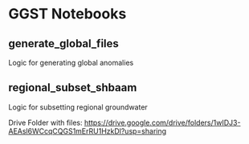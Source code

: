 # GGST Notebooks

## generate_global_files
Logic for generating global anomalies

## regional_subset_shbaam
Logic for subsetting regional groundwater

Drive Folder with files: https://drive.google.com/drive/folders/1wIDJ3-AEAsl6WCcqCQGS1mErRU1HzkDl?usp=sharing
